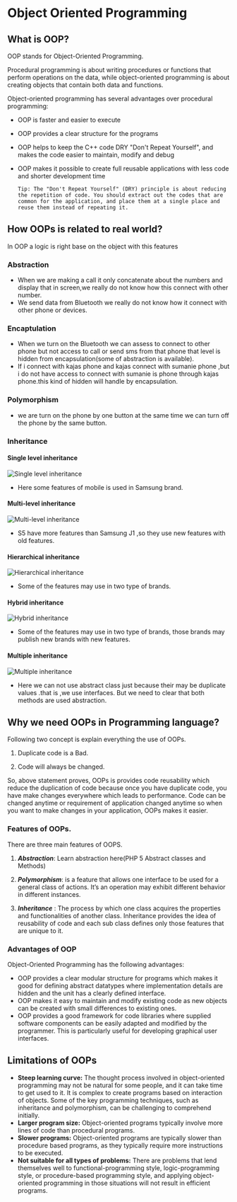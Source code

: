 # Object Oriented Programming
## What is OOP?

OOP stands for Object-Oriented Programming.

Procedural programming is about writing procedures or functions that perform operations on the data, while object-oriented programming is about creating objects that contain both data and functions.

Object-oriented programming has several advantages over procedural programming:

- OOP is faster and easier to execute
- OOP provides a clear structure for the programs
- OOP helps to keep the C++ code DRY "Don't Repeat Yourself", and makes the code easier to maintain, modify and debug
- OOP makes it possible to create full reusable applications with less code and shorter development time

      Tip: The "Don't Repeat Yourself" (DRY) principle is about reducing the repetition of code. You should extract out the codes that are common for the application, and place them at a single place and reuse them instead of repeating it.

## How OOPs is related to real world?

In OOP a logic is right base on the object with this features
### Abstraction
- When we are making a call it only concatenate about the numbers and display that in screen,we really do not know how this connect with other number.
- We send data from Bluetooth we really do not know how it connect with other phone or devices.

### Encaptulation
- When we turn on the Bluetooth we can assess to connect to other phone but not access to call or send sms from that phone that level is hidden from encapsulation(some of abstraction is available).
- If i connect with kajas phone and kajas connect with sumanie phone ,but i do not have access to connect with sumanie is phone through kajas phone.this kind of hidden will handle by encapsulation.

### Polymorphism
- we are turn on the phone by one button at the same time we can turn off the phone by the same button.

### Inheritance

#### Single level inheritance
![Single level inheritance](https://user-images.githubusercontent.com/70888716/140649307-7a79964e-9d41-4df1-914a-e0e13a90de32.jpeg)
- Here some features of mobile is used in Samsung brand.

#### Multi-level inheritance
![Multi-level inheritance](https://user-images.githubusercontent.com/70888716/140649004-bc9a545c-2b97-4f91-8e7b-ea9471b14eec.jpeg)
- S5 have more features than Samsung J1 ,so they use new features with old features.

#### Hierarchical inheritance
![Hierarchical inheritance](https://user-images.githubusercontent.com/70888716/140649118-46027f94-5afa-4cd5-b6ea-d98438cd7b33.jpeg)
- Some of the features may use in two type of brands.

#### Hybrid inheritance
![Hybrid inheritance](https://user-images.githubusercontent.com/70888716/140649144-e6080d83-8e40-45db-8032-36eff565a7df.jpeg)
- Some of the features may use in two type of brands, those brands may publish new brands with new features.

#### Multiple inheritance
![Multiple inheritance](https://user-images.githubusercontent.com/70888716/140649547-4916f68a-331c-4775-b701-383b0c9f7fe2.jpeg)
- Here we can not use abstract class just because their may be duplicate values .that is ,we use interfaces.
But we need to clear that both methods are used abstraction.

## Why we need OOPs in Programming language?
Following two concept is explain everything the use of OOPs.

1. Duplicate code is a Bad.

2. Code will always be changed.

So, above statement proves, OOPs is provides code reusability which reduce the duplication of code because once you have duplicate code, you have make changes everywhere which leads to performance. Code can be changed anytime or requirement of application changed anytime so when you want to make changes in your application, OOPs makes it easier.

### Features of OOPs.

There are three main features of OOPS.

1. ***Abstraction***: Learn abstraction here(PHP 5 Abstract classes and Methods)

2. ***Polymorphism***: is a feature that allows one interface to be used for a general class of actions. It’s an operation may exhibit different behavior in different instances.

3. ***Inheritance*** : The process by which one class acquires the properties and functionalities of another class. Inheritance provides the idea of reusability of code and each sub class defines only those features that are unique to it.


### Advantages of OOP

Object-Oriented Programming has the following advantages:

- OOP provides a clear modular structure for programs which makes it good for defining abstract datatypes where implementation details are hidden and the unit has a clearly defined interface.
- OOP makes it easy to maintain and modify existing code as new objects can be created with small differences to existing ones.
- OOP provides a good framework for code libraries where supplied software components can be easily adapted and modified by the programmer. This is particularly useful for developing graphical user interfaces.


## Limitations of OOPs
- **Steep learning curve:** The thought process involved in object-oriented programming may not be natural for some people, and it can take time to get used to it. It is complex to create programs based on interaction of objects. Some of the key programming techniques, such as inheritance and polymorphism, can be challenging to comprehend initially.
- **Larger program size:** Object-oriented programs typically involve more lines of code than procedural programs.
- **Slower programs:** Object-oriented programs are typically slower than procedure based programs, as they typically require more instructions to be executed.
- **Not suitable for all types of problems:** There are problems that lend themselves well to functional-programming style, logic-programming style, or procedure-based programming style, and applying object-oriented programming in those situations will not result in efficient programs. 
